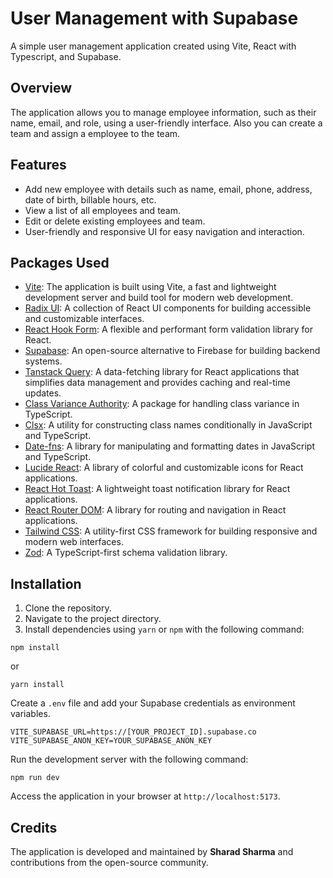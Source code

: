 # User Management with Supabase

A simple user management application created using Vite, React with Typescript, and Supabase.

## Overview

The application allows you to manage employee information, such as their name, email, and role, using a user-friendly interface. Also you can create a team and assign a employee to the team.

## Features

- Add new employee with details such as name, email, phone, address, date of birth, billable hours, etc.
- View a list of all employees and team.
- Edit or delete existing employees and team.
- User-friendly and responsive UI for easy navigation and interaction.

## Packages Used

- [Vite](https://vitejs.dev/guide/): The application is built using Vite, a fast and lightweight development server and build tool for modern web development.
- [Radix UI](https://radix-ui.com/): A collection of React UI components for building accessible and customizable interfaces.
- [React Hook Form](https://react-hook-form.com/): A flexible and performant form validation library for React.
- [Supabase](https://supabase.io/): An open-source alternative to Firebase for building backend systems.
- [Tanstack Query](https://tanstack.com/query): A data-fetching library for React applications that simplifies data management and provides caching and real-time updates.
- [Class Variance Authority](https://cva.style/docs): A package for handling class variance in TypeScript.
- [Clsx](https://www.npmjs.com/package/clsx): A utility for constructing class names conditionally in JavaScript and TypeScript.
- [Date-fns](https://date-fns.org/): A library for manipulating and formatting dates in JavaScript and TypeScript.
- [Lucide React](https://lucide.dev/): A library of colorful and customizable icons for React applications.
- [React Hot Toast](https://react-hot-toast.com/): A lightweight toast notification library for React applications.
- [React Router DOM](https://reactrouter.com/): A library for routing and navigation in React applications.
- [Tailwind CSS](https://tailwindcss.com/): A utility-first CSS framework for building responsive and modern web interfaces.
- [Zod](https://github.com/colinhacks/zod): A TypeScript-first schema validation library.

## Installation

1. Clone the repository.
2. Navigate to the project directory.
3. Install dependencies using `yarn` or `npm` with the following command:

```shell
npm install
```

or

```shell
yarn install
```

Create a `.env` file and add your Supabase credentials as environment variables.

```shell
VITE_SUPABASE_URL=https://[YOUR_PROJECT_ID].supabase.co
VITE_SUPABASE_ANON_KEY=YOUR_SUPABASE_ANON_KEY
```

Run the development server with the following command:

```shell
npm run dev
```

Access the application in your browser at `http://localhost:5173`.

## Credits

The application is developed and maintained by **Sharad Sharma** and contributions from the open-source community.
